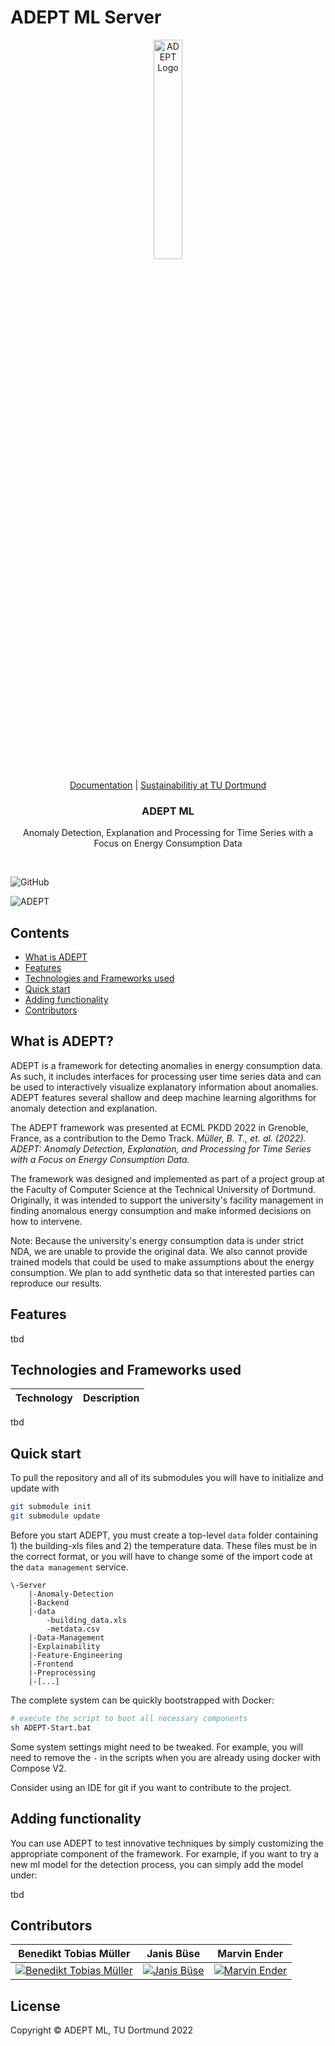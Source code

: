 # ADEPT ML Server

<p align="center">
  <picture>
    <source media="(prefers-color-scheme: dark)"  srcset="https://user-images.githubusercontent.com/61744142/188621995-1d5aab71-9646-49dd-9187-760c79c2941f.png">
    <source media="(prefers-color-scheme: light)" srcset="https://user-images.githubusercontent.com/61744142/188621988-a3d82a34-c2b3-4084-bae9-6b35fdf8ba9b.png">
    <img alt="ADEPT Logo" width="30%" src="https://user-images.githubusercontent.com/61744142/188621988-a3d82a34-c2b3-4084-bae9-6b35fdf8ba9b.png">
  </picture>    
</p>

<p align="center">
  <a href="#contents">Documentation</a> |
  <a href="https://www.tu-dortmund.de/en/university/sustainabilitiy/">Sustainabilitiy at TU Dortmund</a>
</p>

<h3 align="center">
  ADEPT ML
</h3>

<p align="center">
  Anomaly Detection, Explanation and Processing for Time Series with a Focus on Energy Consumption Data
</p>

<br/>

![GitHub](https://img.shields.io/badge/ADEPT%20ML-v0.7.0-grün)
<br/>

![ADEPT](https://user-images.githubusercontent.com/61744142/201544395-ff21af09-a4c1-4afa-bf0f-b3477fb9904d.png)

<!-- START TABLE OF CONTENT -->
## Contents

- [What is ADEPT](#What-is-ADEPT)
- [Features](#features)
- [Technologies and Frameworks used](#technologies-and-frameworks-used)
- [Quick start](#quick-start)
- [Adding functionality](#adding-functionality)
- [Contributors](#contributors)

<!-- END TABLE OF CONTENT -->

## What is ADEPT?

ADEPT is a framework for detecting anomalies in energy consumption data. As such, it includes interfaces for 
processing user time series data and can be used to interactively visualize explanatory information about anomalies. 
ADEPT features several shallow and deep machine learning algorithms for anomaly detection and explanation.

The ADEPT framework was presented at ECML PKDD 2022 in Grenoble, France, as a contribution to the Demo Track.
_Müller, B. T., et. al. (2022). ADEPT: Anomaly Detection, Explanation, and
Processing for Time Series with a Focus on Energy Consumption Data._

The framework was designed and implemented as part of a project group at the Faculty of Computer Science at the 
Technical University of Dortmund. Originally, it was intended to support the university's facility management in 
finding anomalous energy consumption and make informed decisions on how to intervene.

Note: Because the university's energy consumption data is under strict NDA, we are unable to provide the original data.
We also cannot provide trained models that could be used to make assumptions about the energy consumption.
We plan to add synthetic data so that interested parties can reproduce our results.

## Features

tbd

## Technologies and Frameworks used

|Technology|Description|
|----------|-------------|
tbd

## Quick start

To pull the repository and all of its submodules you will have to initialize and update with 
```sh
git submodule init
git submodule update
```
Before you start ADEPT, you must create a top-level `data` folder containing 1) the building-xls files and 2) the 
temperature data. These files must be in the correct format, or you will have to change some of the import code at 
the `data management` service. 

```
\-Server
    |-Anomaly-Detection
    |-Backend
    |-data
        -building_data.xls
        -metdata.csv
    |-Data-Management
    |-Explainability   
    |-Feature-Engineering
    |-Frontend
    |-Preprocessing
    |-[...]
```

The complete system can be quickly bootstrapped with Docker:
```sh
# execute the script to boot all necessary components
sh ADEPT-Start.bat
```
Some system settings might need to be tweaked. For example, you will need to remove the `-` in the scripts when you are 
already using docker with Compose V2.

Consider using an IDE for git if you want to contribute to the project.

## Adding functionality

You can use ADEPT to test innovative techniques by simply customizing the appropriate component of the framework.
For example, if you want to try a new ml model for the detection process, you can simply add the model under:

tbd

## Contributors

|**Benedikt Tobias Müller**|**Janis Büse**|**Marvin Ender**|
|:---:|:---:|:---:|
|[![Benedikt Tobias Müller](https://avatars.githubusercontent.com/u/61744142?v=4&s=128)](https://github.com/BenediktTobias) | [![Janis Büse](https://avatars.githubusercontent.com/u/47151705?v=4&s=128)](https://github.com/jbuese) | [![Marvin Ender](https://user-images.githubusercontent.com/47151705/204150923-50a2dc21-f995-4b13-8733-6ae33df84cb8.jpg)](https://github.com/mrvnndr) 

<!-- replace with 
<a href="https://github.com/adept-ml/server/graphs/contributors">
  <img src="https://contrib.rocks/image?repo=adept-ml/server" />
</a>
-->

## License

Copyright © ADEPT ML, TU Dortmund 2022
